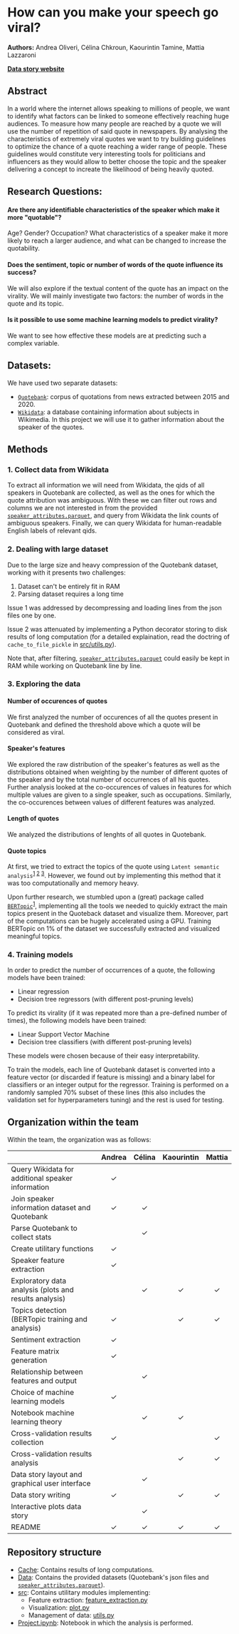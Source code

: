 # How can you make your speech go viral?
**Authors:** Andrea Oliveri, Célina Chkroun, Kaourintin Tamine, Mattia Lazzaroni

[**Data story website**](https://kaoutamine.github.io/viralSpeech/)

## Abstract 
In a world where the internet allows speaking to millions of people, we want to identify what factors can be linked to someone effectively reaching huge audiences. 
To measure how many people are reached by a quote we will use the number of repetition of said quote in newspapers. 
By analysing the characteristics of extremely viral quotes we want to try building guidelines to optimize the chance of a quote reaching a wider range of people. 
These guidelines would constitute very interesting tools for politicians and influencers as they would allow to better choose the topic and the speaker delivering a concept to increate the likelihood of being heavily quoted. 

## Research Questions:

#### Are there any identifiable characteristics of the speaker which make it more "quotable"?
Age? Gender? Occupation? What characteristics of a speaker make it more likely to reach a larger audience, and what can be changed to increase the quotability. 

#### Does the sentiment, topic or number of words of the quote influence its success?
We will also explore if the textual content of the quote has an impact on the virality. We will mainly investigate two factors: the number of words in the quote and its topic. 

#### Is it possible to use some machine learning models to predict virality?
We want to see how effective these models are at predicting such a complex variable.


## Datasets:
We have used two separate datasets:
- [`Quotebank`](https://zenodo.org/record/4277311#.YYpVGWDMJhE): corpus of quotations from news extracted between 2015 and 2020.
- [`Wikidata`](https://www.wikidata.org/wiki/Wikidata:Main_Page): a database containing information about subjects in Wikimedia. In this project we will use it to gather information about the speaker of the quotes.


## Methods

### 1. Collect data from Wikidata
To extract all information we will need from Wikidata, the qids of all speakers in Quotebank are collected, as well as the ones for which the quote attribution was ambiguous.
With these we can filter out rows and columns we are not interested in from the provided [`speaker_attributes.parquet`](Data/speaker_attributes.parquet), and query from Wikidata the link counts of ambiguous speakers.
Finally, we can query Wikidata for human-readable English labels of relevant qids.

### 2. Dealing with large dataset
Due to the large size and heavy compression of the Quotebank dataset, working with it presents two challenges:

1) Dataset can't be entirely fit in RAM
2) Parsing dataset requires a long time

Issue 1 was addressed by decompressing and loading lines from the json files one by one.

Issue 2 was attenuated by implementing a Python decorator storing to disk results of long computation (for a detailed explaination, read the doctring of `cache_to_file_pickle` in [src/utils.py](src/utils.py)).

Note that, after filtering, [`speaker_attributes.parquet`](Data/speaker_attributes.parquet) could easily be kept in RAM while working on Quotebank line by line.

### 3. Exploring the data

#### Number of occurences of quotes
We first analyzed the number of occurences of all the quotes present in Quotebank and defined the threshold above which a quote will be considered as viral.

#### Speaker's features
We explored the raw distribution of the speaker's features as well as the distributions obtained when weighting by the number of different quotes of the speaker and by the total number of occurrences of all his quotes. Further analysis looked at the co-occurences of values in features for which multiple values are given to a single speaker, such as occupations. Similarly, the co-occurences between values of different features was analyzed.

#### Length of quotes
We analyzed the distributions of lenghts of all quotes in Quotebank.

#### Quote topics
At first, we tried to extract the topics of the quote using `Latent semantic analysis`<sup>[1](https://en.wikipedia.org/wiki/Latent_semantic_analysis) [2](https://scikit-learn.org/stable/tutorial/text_analytics/working_with_text_data.html) [3](https://towardsdatascience.com/machine-learning-nlp-text-classification-using-scikit-learn-python-and-nltk-c52b92a7c73a)</sup>.
However, we found out by implementing this method that it was too computationally and memory heavy.

Upon further research, we stumbled upon a (great) package called [`BERTopic`](https://github.com/MaartenGr/BERTopic)<sup>[1](https://towardsdatascience.com/dynamic-topic-modeling-with-bertopic-e5857e29f872)</sup>, implementing all the tools we needed to quickly extract the main topics present in the Quoteback dataset and visualize them.
Moreover, part of the computations can be hugely accelerated using a GPU. Training BERTopic on 1% of the dataset we successfully extracted and visualized meaningful topics.


### 4. Training models
In order to predict the number of occurrences of a quote, the following models have been trained:

- Linear regression
- Decision tree regressors (with different post-pruning levels)

To predict its virality (if it was repeated more than a pre-defined number of times), the following models have been trained:

- Linear Support Vector Machine
- Decision tree classifiers (with different post-pruning levels)

These models were chosen because of their easy interpretability. 

To train the models, each line of Quotebank dataset is converted into a feature vector (or discarded if feature is missing) and a binary label for classifiers or an integer output for the regressor. Training is performed on a randomly sampled 70% subset of these lines (this also includes the validation set for hyperparameters tuning) and the rest is used for testing.


## Organization within the team
Within the team, the organization was as follows:

|                                                        |  Andrea  |  Célina  | Kaourintin |  Mattia  |
|--------------------------------------------------------|:--------:|:--------:|:----------:|:--------:|
| Query Wikidata for additional speaker information      | &#10003; |          |            |          |
| Join speaker information dataset and Quotebank         | &#10003; | &#10003; |            |          |
| Parse Quotebank to collect stats                       |          | &#10003; |            |          |
| Create utilitary functions                             | &#10003; |          |            |          |
| Speaker feature extraction                             | &#10003; |          |            |          |
| Exploratory data analysis (plots and results analysis) |          | &#10003; |  &#10003;  | &#10003; |
| Topics detection (BERTopic training and analysis)      | &#10003; |          |  &#10003;  | &#10003; |
| Sentiment extraction                                   | &#10003; |          |            |          |
| Feature matrix generation                              | &#10003; |          |            |          |
| Relationship between features and output               |          | &#10003; |            |          |
| Choice of machine learning models                      | &#10003; |          |            |          |
| Notebook machine learning theory                       |          | &#10003; |  &#10003;  |          |
| Cross-validation results collection                    | &#10003; |          |            | &#10003; |
| Cross-validation results analysis                      |          |          |  &#10003;  | &#10003; |
| Data story layout and graphical user interface         |          | &#10003; |            |          |
| Data story writing                                     | &#10003; |          |  &#10003;  | &#10003; |
| Interactive plots data story                           |          | &#10003; |            |          |
| README                                                 | &#10003; | &#10003; |  &#10003;  | &#10003; |

## Repository structure

- [Cache](Cache): Contains results of long computations.
- [Data](Data): Contains the provided datasets (Quotebank's json files and [`speaker_attributes.parquet`](Data/speaker_attributes.parquet)).
- [src](src): Contains utilitary modules implementing:
    - Feature extraction: [feature_extraction.py](src/feature_extraction.py)
    - Visualization: [plot.py](src/plot.py)
    - Management of data: [utils.py](src/utils.py)
- [Project.ipynb](Project.ipynb): Notebook in which the analysis is performed.
